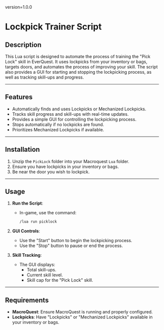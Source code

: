 version=1.0.0

# **Lockpick Trainer Script**

## **Description**
This Lua script is designed to automate the process of training the "Pick Lock" skill in EverQuest. It uses lockpicks from your inventory or bags, targets doors, and automates the process of improving your skill. The script also provides a GUI for starting and stopping the lockpicking process, as well as tracking skill-ups and progress.

---

## **Features**
- Automatically finds and uses Lockpicks or Mechanized Lockpicks.
- Tracks skill progress and skill-ups with real-time updates.
- Provides a simple GUI for controlling the lockpicking process.
- Stops automatically if no lockpicks are found.
- Prioritizes Mechanized Lockpicks if available.

---

## **Installation**
1. Unzip the `PickLock` folder into your Macroquest `Lua` folder.
2. Ensure you have lockpicks in your inventory or bags.
3. Be near the door you wish to lockpick.

---

## **Usage**
1. **Run the Script**:
   - In-game, use the command:  
     ```bash
     /lua run picklock
     ```
2. **GUI Controls**:
   - Use the "Start" button to begin the lockpicking process.
   - Use the "Stop" button to pause or end the process.

3. **Skill Tracking**:
   - The GUI displays:
     - Total skill-ups.
     - Current skill level.
     - Skill cap for the "Pick Lock" skill.

---

## **Requirements**
- **MacroQuest**: Ensure MacroQuest is running and properly configured.
- **Lockpicks**: Have "Lockpicks" or "Mechanized Lockpicks" available in your inventory or bags.
